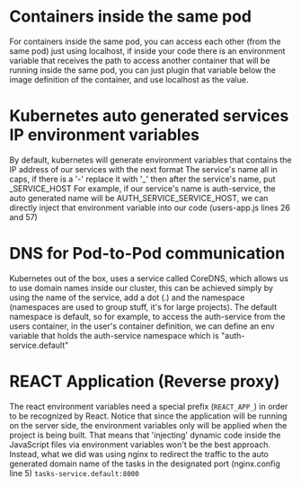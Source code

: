 # Containers inside the same pod
For containers inside the same pod, you can access each other (from the same pod) just using localhost, if inside your code there is an
environment variable that receives the path to access another container that will be running inside the same pod, you can just plugin that
variable below the image definition of the container, and use localhost as the value.


# Kubernetes auto generated services IP environment variables
By default, kubernetes will generate environment variables that contains the IP address of our services with the next format
The service's name all in caps, if there is a '-' replace it with '_' then after the service's name, put _SERVICE_HOST
For example, if our service's name is auth-service, the auto generated name will be AUTH_SERVICE_SERVICE_HOST, we can directly inject that
environment variable into our code (users-app.js lines 26 and 57)


# DNS for Pod-to-Pod communication
Kubernetes out of the box, uses a service called CoreDNS, which allows us to use domain names inside our cluster, this can be achieved simply
by using the name of the service, add a dot (.) and the namespace (namespaces are used to group stuff, it's for large projects). The default
namespace is default, so for example, to access the auth-service from the users container, in the user's container definition, we can define
an env variable that holds the auth-service namespace which is "auth-service.default"

# REACT Application (Reverse proxy)
The react environment variables need a special prefix (`REACT_APP_`) in order to be recognized by React. Notice that since the application will
be running on the server side, the environment variables only will be applied when the project is being built. That means that 'injecting' dynamic
code inside the JavaScript files via environment variables won't be the best approach. Instead, what we did was using nginx to redirect the traffic
to the auto generated domain name of the tasks in the designated port (nginx.config line 5) `tasks-service.default:8000`